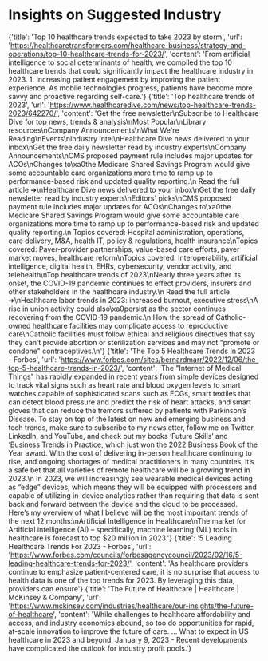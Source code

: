# Insights on Suggested Industry

{'title': 'Top 10 healthcare trends expected to take 2023 by storm', 'url': 'https://healthcaretransformers.com/healthcare-business/strategy-and-operations/top-10-healthcare-trends-for-2023/', 'content': 'From artificial intelligence to social determinants of health, we compiled the top 10 healthcare trends that could significantly impact the healthcare industry in 2023. 1. Increasing patient engagement by improving the patient experience. As mobile technologies progress, patients have become more savvy and proactive regarding self-care.'}
{'title': 'Top healthcare trends of 2023', 'url': 'https://www.healthcaredive.com/news/top-healthcare-trends-2023/642270/', 'content': 'Get the free newsletter\nSubscribe to Healthcare Dive for top news, trends & analysis\nMost Popular\nLibrary resources\nCompany Announcements\nWhat We\'re Reading\nEvents\nIndustry Intel\nHealthcare Dive news delivered to your inbox\nGet the free daily newsletter read by industry experts\nCompany Announcements\nCMS proposed payment rule includes major updates for ACOs\nChanges to\xa0the Medicare Shared Savings Program would give some accountable care organizations more time to ramp up to performance-based risk and updated quality reporting.\n Read the full article ➔\nHealthcare Dive news delivered to your inbox\nGet the free daily newsletter read by industry experts\nEditors\' picks\nCMS proposed payment rule includes major updates for ACOs\nChanges to\xa0the Medicare Shared Savings Program would give some accountable care organizations more time to ramp up to performance-based risk and updated quality reporting.\n Topics covered: Hospital administration, operations, care delivery, M&A, health IT, policy & regulations, health insurance\nTopics covered: Payer-provider partnerships, value-based care efforts, payer market moves, healthcare reform\nTopics covered: Interoperability, artificial intelligence, digital health, EHRs, cybersecurity, vendor activity, and telehealth\nTop healthcare trends of 2023\nNearly three years after its onset, the COVID-19 pandemic continues to effect providers, insurers and other stakeholders in the healthcare industry.\n Read the full article ➔\nHealthcare labor trends in 2023: increased burnout, executive stress\nA rise in union activity could also\xa0persist as the sector continues recovering from the COVID-19 pandemic.\n How the spread of Catholic-owned healthcare facilities may complicate access to reproductive care\nCatholic facilities must follow ethical and religious directives that say they can’t provide abortion or sterilization services and may not "promote or condone" contraceptives.\n'}
{'title': 'The Top 5 Healthcare Trends In 2023 - Forbes', 'url': 'https://www.forbes.com/sites/bernardmarr/2022/12/06/the-top-5-healthcare-trends-in-2023/', 'content': 'The "Internet of Medical Things" has rapidly expanded in recent years from simple devices designed to track vital signs such as heart rate and blood oxygen levels to smart watches capable of sophisticated scans such as ECGs, smart textiles that can detect blood pressure and predict the risk of heart attacks, and smart gloves that can reduce the tremors suffered by patients with Parkinson’s Disease. To stay on top of the latest on new and emerging business and tech trends, make sure to subscribe to my newsletter, follow me on Twitter, LinkedIn, and YouTube, and check out my books ‘Future Skills’ and ‘Business Trends in Practice, which just won the 2022 Business Book of the Year award. With the cost of delivering in-person healthcare continuing to rise, and ongoing shortages of medical practitioners in many countries, it’s a safe bet that all varieties of remote healthcare will be a growing trend in 2023.\n In 2023, we will increasingly see wearable medical devices acting as “edge” devices, which means they will be equipped with processors and capable of utilizing in-device analytics rather than requiring that data is sent back and forward between the device and the cloud to be processed. Here’s my overview of what I believe will be the most important trends of the next 12 months:\nArtificial Intelligence in Healthcare\nThe market for Artificial intelligence (AI) – specifically, machine learning (ML) tools in healthcare is forecast to top $20 million in 2023.'}
{'title': '5 Leading Healthcare Trends For 2023 - Forbes', 'url': 'https://www.forbes.com/councils/forbesagencycouncil/2023/02/16/5-leading-healthcare-trends-for-2023/', 'content': 'As healthcare providers continue to emphasize patient-centered care, it is no surprise that access to health data is one of the top trends for 2023. By leveraging this data, providers can ensure'}
{'title': 'The Future of Healthcare | Healthcare | McKinsey & Company', 'url': 'https://www.mckinsey.com/industries/healthcare/our-insights/the-future-of-healthcare', 'content': 'While challenges to healthcare affordability and access, and industry economics abound, so too do opportunities for rapid, at-scale innovation to improve the future of care. ... What to expect in US healthcare in 2023 and beyond. January 9, 2023 - Recent developments have complicated the outlook for industry profit pools.'}
